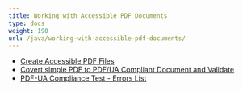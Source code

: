 ```yaml
---
title: Working with Accessible PDF Documents
type: docs
weight: 190
url: /java/working-with-accessible-pdf-documents/
---
```


- [Create Accessible PDF Files](/pdf/java/create-accessible-pdf-files-html/)
- [Covert simple PDF to PDF/UA Compliant Document and Validate](/pdf/java/covert-simple-pdf-to-pdf-2fua-compliant-document-and-validate-html/)
- [PDF-UA Compliance Test - Errors List](/pdf/java/pdf-ua-compliance-test-errors-list-html/)
